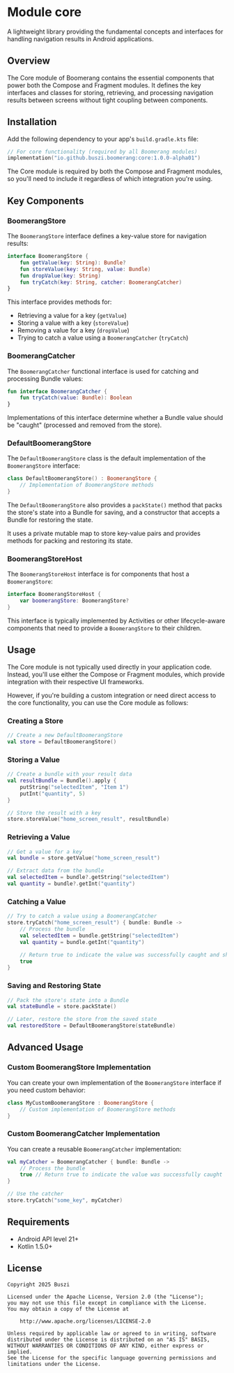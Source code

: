 # Module core

A lightweight library providing the fundamental concepts and interfaces for handling navigation results in Android applications.

## Overview

The Core module of Boomerang contains the essential components that power both the Compose and Fragment modules. It defines the key interfaces and classes for storing, retrieving, and processing navigation results between screens without tight coupling between components.

## Installation

Add the following dependency to your app's `build.gradle.kts` file:

```kotlin
// For core functionality (required by all Boomerang modules)
implementation("io.github.buszi.boomerang:core:1.0.0-alpha01")
```

The Core module is required by both the Compose and Fragment modules, so you'll need to include it regardless of which integration you're using.

## Key Components

### BoomerangStore

The `BoomerangStore` interface defines a key-value store for navigation results:

```kotlin
interface BoomerangStore {
    fun getValue(key: String): Bundle?
    fun storeValue(key: String, value: Bundle)
    fun dropValue(key: String)
    fun tryCatch(key: String, catcher: BoomerangCatcher)
}
```

This interface provides methods for:
- Retrieving a value for a key (`getValue`)
- Storing a value with a key (`storeValue`)
- Removing a value for a key (`dropValue`)
- Trying to catch a value using a `BoomerangCatcher` (`tryCatch`)

### BoomerangCatcher

The `BoomerangCatcher` functional interface is used for catching and processing Bundle values:

```kotlin
fun interface BoomerangCatcher {
    fun tryCatch(value: Bundle): Boolean
}
```

Implementations of this interface determine whether a Bundle value should be "caught" (processed and removed from the store).

### DefaultBoomerangStore

The `DefaultBoomerangStore` class is the default implementation of the `BoomerangStore` interface:

```kotlin
class DefaultBoomerangStore() : BoomerangStore {
    // Implementation of BoomerangStore methods
}
```

The `DefaultBoomerangStore` also provides a `packState()` method that packs the store's state into a Bundle for saving, and a constructor that accepts a Bundle for restoring the state.

It uses a private mutable map to store key-value pairs and provides methods for packing and restoring its state.

### BoomerangStoreHost

The `BoomerangStoreHost` interface is for components that host a `BoomerangStore`:

```kotlin
interface BoomerangStoreHost {
    var boomerangStore: BoomerangStore?
}
```

This interface is typically implemented by Activities or other lifecycle-aware components that need to provide a `BoomerangStore` to their children.

## Usage

The Core module is not typically used directly in your application code. Instead, you'll use either the Compose or Fragment modules, which provide integration with their respective UI frameworks.

However, if you're building a custom integration or need direct access to the core functionality, you can use the Core module as follows:

### Creating a Store

```kotlin
// Create a new DefaultBoomerangStore
val store = DefaultBoomerangStore()
```

### Storing a Value

```kotlin
// Create a bundle with your result data
val resultBundle = Bundle().apply {
    putString("selectedItem", "Item 1")
    putInt("quantity", 5)
}

// Store the result with a key
store.storeValue("home_screen_result", resultBundle)
```

### Retrieving a Value

```kotlin
// Get a value for a key
val bundle = store.getValue("home_screen_result")

// Extract data from the bundle
val selectedItem = bundle?.getString("selectedItem")
val quantity = bundle?.getInt("quantity")
```

### Catching a Value

```kotlin
// Try to catch a value using a BoomerangCatcher
store.tryCatch("home_screen_result") { bundle: Bundle ->
    // Process the bundle
    val selectedItem = bundle.getString("selectedItem")
    val quantity = bundle.getInt("quantity")

    // Return true to indicate the value was successfully caught and should be removed
    true
}
```

### Saving and Restoring State

```kotlin
// Pack the store's state into a Bundle
val stateBundle = store.packState()

// Later, restore the store from the saved state
val restoredStore = DefaultBoomerangStore(stateBundle)
```

## Advanced Usage

### Custom BoomerangStore Implementation

You can create your own implementation of the `BoomerangStore` interface if you need custom behavior:

```kotlin
class MyCustomBoomerangStore : BoomerangStore {
    // Custom implementation of BoomerangStore methods
}
```

### Custom BoomerangCatcher Implementation

You can create a reusable `BoomerangCatcher` implementation:

```kotlin
val myCatcher = BoomerangCatcher { bundle: Bundle ->
    // Process the bundle
    true // Return true to indicate the value was successfully caught
}

// Use the catcher
store.tryCatch("some_key", myCatcher)
```

## Requirements

- Android API level 21+
- Kotlin 1.5.0+

## License

```
Copyright 2025 Buszi

Licensed under the Apache License, Version 2.0 (the "License");
you may not use this file except in compliance with the License.
You may obtain a copy of the License at

    http://www.apache.org/licenses/LICENSE-2.0

Unless required by applicable law or agreed to in writing, software
distributed under the License is distributed on an "AS IS" BASIS,
WITHOUT WARRANTIES OR CONDITIONS OF ANY KIND, either express or implied.
See the License for the specific language governing permissions and
limitations under the License.
```
